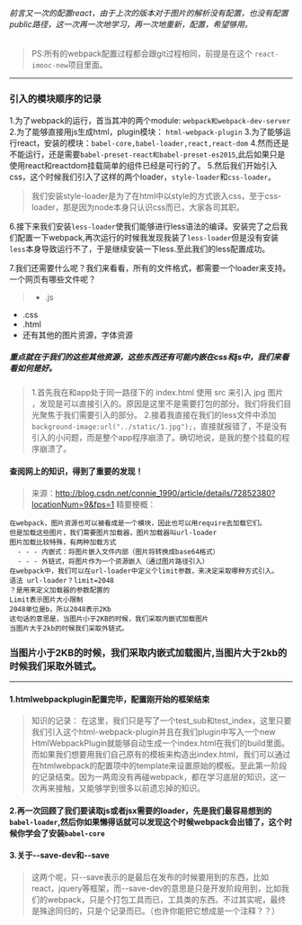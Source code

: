 ###### 前言又一次的配置react，由于上次的版本对于图片的解析没有配置，也没有配置public路径，这一次再一次地学习，再一次地重新，配置，希望够用。

> PS:所有的webpack配置过程都会跟git过程相同，前提是在这个 `react-imooc-new`项目里面。

*  *  *

### 引入的模块顺序的记录
1.为了webpack的运行，首当其冲的两个module:  `webpack和webpack-dev-server`
2.为了能够直接用js生成html，plugin模块： `html-webpack-plugin`
3.为了能够运行react，安装的模块：`babel-core,babel-loader,react,react-dom`
4.然而还是不能运行，还是需要`babel-preset-react和babel-preset-es2015`,此后如果只是使用react和reactdom挂载简单的组件已经是可行的了。
5.然后我们开始引入css，这个时候我们引入了这样的两个loader，`style-loader`和`css-loader`。
> 我们安装style-loader是为了在html中以style的方式嵌入css，至于css-loader，那是因为node本身只认识css而已，大家各司其职。

6.接下来我们安装`less-loader`使我们能够进行less语法的编译。安装完了之后我们配置一下webpack,再次运行的时候我发现我装了`less-loader`但是没有安装`less`本身导致运行不了，于是继续安装一下less.至此我们的less配置成功。

7.我们还需要什么呢？我们来看看，所有的文件格式，都需要一个loader来支持。一个网页有哪些文件呢？
>- .js
- .css
- .html
- 还有其他的图片资源，字体资源
##### 重点就在于我们的这些其他资源，这些东西还有可能内嵌在css和js中，我们来看看如何是好。

> 1.首先我在和app处于同一路径下的 index.html 使用  src 来引入 jpg 图片 ，发现是可以直接引入的。原因是这里不是需要打包的部分。我们将我们目光聚焦于我们需要引入的部分。
2.接着我直接在我们的less文件中添加 `background-image:url("../static/1.jpg");`，直接就报错了，不是没有引入的小问题，而是整个app程序崩溃了。确切地说，是我的整个挂载的程序崩溃了。

#### 查阅网上的知识，得到了重要的发现！  
> 来源：http://blog.csdn.net/connie_1990/article/details/72852380?locationNum=9&fps=1
精要梗概：

```
在webpack，图片资源也可以被看成是一个模块，因此也可以用require去加载它们。 
但是加载这些图片，我们需要图片加载器，图片加载器叫url-loader 
图片加载比较特殊，有两种加载方式
  - - - 内嵌式：将图片嵌入文件内部（图片将转换成base64格式）
  - - - 外链式，将图片作为一个资源嵌入（通过图片路径引入）
在webpack中，我们可以在url-loader中定义个limit参数，来决定采取哪种方式引入。
语法 url-loader？limit=2048
？是用来定义加载器的参数配置的
Limit表示图片大小限制
2048单位是b，所以2048表示2Kb
这句话的意思是，当图片小于2KB的时候，我们采取内嵌式加载图片 
当图片大于2kb的时候我们采取外链式。
```

### 当图片小于2KB的时候，我们采取内嵌式加载图片,当图片大于2kb的时候我们采取外链式。


*  *  *

#### 1.htmlwebpackplugin配置完毕，配置刚开始的框架结束
> 知识的记录：
在这里，我们只是写了一个test_sub和test_index，这里只要我们引入这个html-webpack-plugin并且在我们plugin中写入一个new HtmlWebpackPlugin就能够自动生成一个index.html在我们的build里面。而如果我们想要用我们自己原有的模板来构造出index.html，我们可以通过在htmlwebpack的配置项中的template来设置原始的模板。至此第一阶段的记录结束。因为一两周没有再碰webpack，都在学习底层的知识，这一次再来接触，又能够学到很多以前遗忘掉的知识。

#### 2.再一次回顾了我们要读取js或者jsx需要的loader，先是我们最容易想到的`babel-loader`,然后你如果懒得话就可以发现这个时候webpack会出错了，这个时候你学会了安装`babel-core`

#### 3.关于--save-dev和--save
> 这两个呢，只--save表示的是最后在发布的时候要用到的东西，比如react，jquery等框架，而--save-dev的意思是只是开发阶段用到，比如我们的webpack，只是个打包工具而已，工具类的东西。不过其实呢，最终是殊途同归的，只是个记录而已。（也许你能把它想成是一个注释？？）